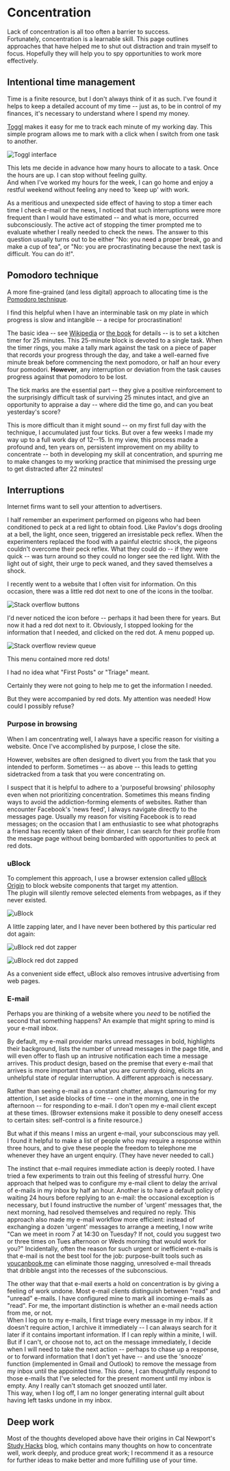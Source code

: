 # Concentration

Lack of concentration is all too often a barrier to success.  
Fortunately, concentration is a learnable skill.
This page outlines approaches that have helped me to shut out distraction and train myself to focus.
Hopefully they will help you to spy opportunities to work more effectively.


## Intentional time management

Time is a finite resource, but I don't always think of it as such.
I've found it helps to keep a detailed account of my time -- just as, to be in control of my
finances, it's necessary to understand where I spend my money.

[Toggl](https://www.toggl.com) makes it easy for me to track each minute of my working day. 
This simple program allows me to mark with a click when I switch from one task to another.

![Toggl interface](https://github.com/ms609/concentration/raw/master/img/Toggl.png "Toggl interface")

This lets me decide in advance how many hours to allocate to a task. 
Once the hours are up. I can stop without feeling guilty.  
And when I've worked my hours for the week, I can go home and 
enjoy a restful weekend without feeling any need to 'keep up' with work.

As a meritious and unexpected side effect of having to stop a timer
each time I check e-mail or the news, I noticed that such interruptions
were more frequent than I would have estimated -- and what is more, occurred
subconsciously.  The active act of stopping the timer prompted me to evaluate whether
I really needed to check the news.  The answer to this question usually turns out to be
either "No: you need a proper break, go and make a cup of tea", or "No: you are
procrastinating because the next task is difficult. You can do it!".

## Pomodoro technique

A more fine-grained (and less digital) approach to allocating time is the
[Pomodoro technique](https://en.wikipedia.org/wiki/Pomodoro_Technique).

I find this helpful when I have an interminable task on my plate in which progress 
is slow and intangible -- a recipe for procrastination!

The basic idea -- see [Wikipedia](https://en.wikipedia.org/wiki/Pomodoro_Technique)
or [the book](https://francescocirillo.com/pages/pomodoro-technique)
for details -- is to set a kitchen timer for 25 minutes.
This 25-minute block is devoted to a single task.  When the timer rings, you make a 
tally mark against the task on a piece of paper that records your progress through the day,
and take a well-earned five minute break before commencing the next pomodoro, or half
an hour every four pomodori.
**However**, any interruption or deviation from the task causes progress against that 
pomodoro to be lost.

The tick marks are the essential part -- they give a positive reinforcement to the surprisingly
difficult task of surviving 25 minutes intact, and give an opportunity to appraise a day --
where did the time go, and can you beat yesterday's score?

This is more difficult than it might sound -- on my first full day with the technique,
I accumulated just four ticks.  But over a few weeks I made my way up to a full work day of 12--15.
In my view, this process made a profound and, ten years on, persistent improvement on my 
ability to concentrate -- both in developing my skill at concentration, and spurring me to
make changes to my working practice that minimised the pressing urge to get distracted after 22 minutes!

## Interruptions

Internet firms want to sell your attention to advertisers. 

I half remember an experiment performed on pigeons who had been conditioned to
peck at a red light to obtain food.  Like Pavlov's dogs drooling at a bell,
the light, once seen, triggered an irresistable peck reflex.
When the experimenters replaced the food with a painful electric shock,
the pigeons couldn't overcome their peck reflex.
What they could do -- if they were quick -- was turn around so they could
no longer see the red light.  With the light out of sight, their urge to peck
waned, and they saved themselves a shock.

I recently went to a website that I often visit for information.
On this occasion, there was a little red dot next to one of the icons in the toolbar.

![Stack overflow buttons](https://github.com/ms609/concentration/raw/master/img/RedDot.png "A little red dot")

I'd never noticed the icon before -- perhaps it had been there for years.  But now it
had a red dot next to it.  Obviously, I stopped looking for the information that I needed,
and clicked on the red dot.  A menu popped up.

![Stack overflow review queue](https://github.com/ms609/concentration/raw/master/img/RedDotMenu.png "More red dots!")

This menu contained more red dots!

I had no idea what "First Posts" or "Triage" meant.

Certainly they were not going to help me to get the information I needed.

But they were accompanied by red dots.
My attention was needed!  How could I possibly refuse?

### Purpose in browsing

When I am concentrating well, I always have a specific reason for visiting a website.
Once I've accomplished by purpose, I close the site.

However, websites are often designed to divert you from the task that you intended 
to perform.  Sometimes -- as above -- this leads to getting sidetracked from 
a task that you were concentrating on.

I suspect that it is helpful to adhere to a 'purposeful browsing' philosophy even
when not prioritizing concentration.  Sometimes this means finding ways to avoid
the addiction-forming elements of websites.  Rather than encounter Facebook's 
'news feed', I always navigate directly to the messages page.
Usually my reason for visiting Facebook is to read messages; 
on the occasion that I am enthusiastic to see what
photographs a friend has recently taken of their dinner, I can search for their 
profile from the message page without being bombarded with opportunities to
peck at red dots.


### uBlock

To complement this approach,
I use a browser extension called [uBlock Origin](https://github.com/gorhill/uBlock/)
to block website components that target my attention.  
The plugin will silently remove selected elements from webpages,
as if they never existed.

![uBlock](https://github.com/ms609/concentration/raw/master/img/uBlock.png "uBlock interface")

A little zapping later, and I have never been bothered by this particular red dot again:

![uBlock red dot zapper](https://github.com/ms609/concentration/raw/master/img/NoMoreRedDot.png "No more red dots!")

![uBlock red dot zapped](https://github.com/ms609/concentration/raw/master/img/WithoutRedDot.png "It's gone.")

As a convenient side effect, uBlock also removes intrusive advertising from web pages.


### E-mail

Perhaps you are thinking of a website where you _need_ to be notified the second that 
something happens?  An example that might spring to mind is your e-mail inbox.

By default, my e-mail provider marks unread messages in bold,
highlights their background, lists the number of unread messages in the page title,
and will even offer to flash up an intrusive notification each time a message arrives.
This product design, based on the premise that every e-mail that arrives is more 
important than what you are currently doing, elicits an unhelpful state of regular interruption.
A different approach is necessary.

Rather than seeing e-mail as a constant chatter, always clamouring for my attention, 
I set aside blocks of time -- one in the morning, one in the afternoon -- for responding
to e-mail.  I don't open my e-mail client except at these times.  (Browser extensions
make it possible to deny oneself access to certain sites: self-control is a finite resource.)

But what if this means I miss an urgent e-mail, your subconscious may yell.  
I found it helpful to make a list of people who may require a response within three 
hours, and to give these people the freedom to telephone me whenever they have an
urgent enquiry.  (They have never needed to call.)


The instinct that e-mail requires immediate action is deeply rooted.  I have tried
a few experiments to train out this feeling of stressful hurry.  One approach that
helped was to configure my e-mail client to delay the arrival of e-mails in my 
inbox by half an hour.  Another is to have a default policy of waiting 24 hours 
before replying to an e-mail: the occasional exception is necessary, but I found
instructive the number of 'urgent' messages that, the next morning, had resolved
themselves and required no reply.  This approach also made my e-mail workflow more
efficient: instead of exchanging a dozen 'urgent' messages to arrange a meeting,
I now write "Can we meet in room 7 at 14:30 on Tuesday? If not, could you suggest 
two or three times on Tues afternoon or Weds morning that would work for you?"
Incidentally, often the reason for such urgent or inefficient e-mails is that e-mail
is not the best tool for the job: purpose-built tools such as
[youcanbook.me](https://youcanbook.me) can eliminate those nagging, unresolved
e-mail threads that dribble angst into the recesses of the subconscious.


The other way that that e-mail exerts a hold on concentration is by giving a feeling 
of work undone.  Most e-mail clients distinguish between "read" and "unread" e-mails.
I have configured mine to mark all incoming e-mails as "read".  For me, the important
distinction is whether an e-mail needs action from me, or not.  
When I log on to my e-mails, I first triage every message in my inbox.  If it doesn't
require action, I archive it immediately -- I can always search for it later if it
contains important information.  If I can reply within a minite, I will. 
But if I can't, or choose not to, act on the message 
immediately, I decide when I will need to take the next action -- perhaps to chase up 
a response, or to forward information that I don't yet have -- and use the 'snooze'
function (implemented in Gmail and Outlook) to remove the message from my inbox 
until the appointed time.  This done, I can thoughtfully respond to those e-mails
that I've selected for the present moment until my inbox is empty.
Any I really can't stomach get snoozed until later.  
This way, when I log off, I am no longer generating internal guilt about having left
tasks undone in my inbox.

## Deep work

Most of the thoughts developed above have their origins in Cal Newport's 
[Study Hacks](https://www.calnewport.com/blog/2009/11/20/a-study-hacks-primer/)
blog, which contains many thoughts on how to concentrate well, work deeply, and 
produce great work; I recommend it as a resource for further ideas to make better
and more fulfilling use of your time.
